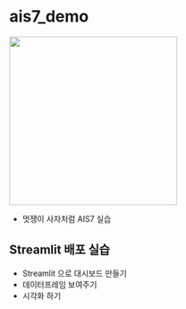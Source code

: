 # ais7_demo

<img src="https://user-images.githubusercontent.com/105479949/196314930-7e5ae58f-468f-4f7c-8656-df5c04a75741.png" height=300 width=300>

* 멋쟁이 사자처럼 AIS7 실습


## Streamlit 배포 실습
* Streamlit 으로 대시보드 만들기
* 데이터프레임 보여주기
* 시각화 하기
